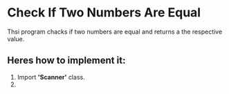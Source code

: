 # Check If Two Numbers Are Equal
Thsi program chacks if two numbers are equal and returns a the respective value.

## Heres how to implement it:
1. Import **'Scanner'** class.
2. 